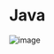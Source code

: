 # Java
![image](https://user-images.githubusercontent.com/91509952/187071298-3b0d22b7-9c9e-408c-b9be-9b88cb9291b4.png)
